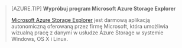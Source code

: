 > [AZURE.TIP] **Wypróbuj program Microsoft Azure Storage Explorer**
> 
> [Microsoft Azure Storage Explorer](../articles/vs-azure-tools-storage-manage-with-storage-explorer.md) jest darmową aplikacją autonomiczną oferowaną przez firmę Microsoft, która umożliwia wizualną pracę z danymi w usłudze Azure Storage w systemie Windows, OS X i Linux.

<!--HONumber=Sep16_HO3-->


